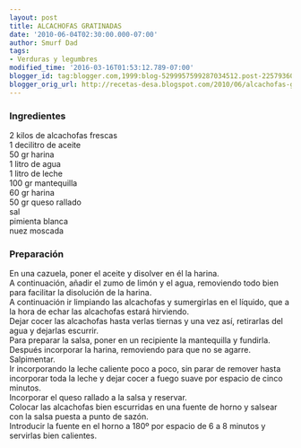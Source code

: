 ```yaml
---
layout: post
title: ALCACHOFAS GRATINADAS
date: '2010-06-04T02:30:00.000-07:00'
author: Smurf Dad
tags:
- Verduras y legumbres
modified_time: '2016-03-16T01:53:12.789-07:00'
blogger_id: tag:blogger.com,1999:blog-5299957599287034512.post-2257936071262919481
blogger_orig_url: http://recetas-desa.blogspot.com/2010/06/alcachofas-gratinadas_4.html
---
```


<h3>Ingredientes</h3><p>2 kilos de alcachofas frescas<br/>1 decilitro de aceite<br/>50 gr harina<br/>1 litro de agua<br/>1 litro de leche<br/>100 gr mantequilla<br/>60 gr harina<br/>50 gr queso rallado<br/>sal<br/>pimienta blanca<br/>nuez moscada<br/></p><h3>Preparaci&oacute;n</h3><p>En una cazuela, poner el aceite y disolver en &eacute;l la harina.<br/>A continuaci&oacute;n, a&ntilde;adir el zumo de lim&oacute;n y el agua, removiendo todo bien para facilitar la disoluci&oacute;n de la harina.<br/>A continuaci&oacute;n ir limpiando las alcachofas y sumergirlas en el l&iacute;quido, que a la hora de echar las alcachofas estar&aacute; hirviendo.<br/>Dejar cocer las alcachofas hasta verlas tiernas y una vez as&iacute;, retirarlas del agua y dejarlas escurrir.<br/>Para preparar la salsa, poner en un recipiente la mantequilla y fundirla.<br/>Despu&eacute;s incorporar la harina, removiendo para que no se agarre. Salpimentar.<br/>Ir incorporando la leche caliente poco a poco, sin parar de remover hasta incorporar toda la leche y dejar cocer a fuego suave por espacio de cinco minutos.<br/>Incorporar el queso rallado a la salsa y reservar.<br/>Colocar las alcachofas bien escurridas en una fuente de horno y salsear con la salsa puesta a punto de saz&oacute;n.<br/>Introducir la fuente en el horno a 180&ordm; por espacio de 6 a 8 minutos y servirlas bien calientes.<br/></p>
